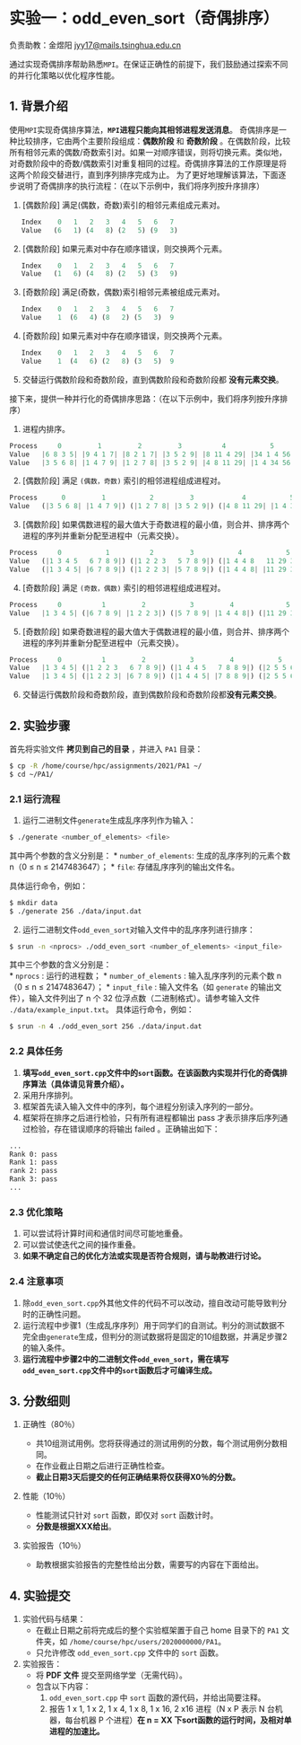 # 实验一：odd_even_sort（奇偶排序）

负责助教：金煜阳 jyy17@mails.tsinghua.edu.cn

通过实现奇偶排序帮助熟悉`MPI`。在保证正确性的前提下，我们鼓励通过探索不同的并行化策略以优化程序性能。



## 1. 背景介绍

使用`MPI`实现奇偶排序算法，**`MPI`进程只能向其相邻进程发送消息**。
奇偶排序是一种比较排序，它由两个主要阶段组成：**偶数阶段** 和 **奇数阶段** 。在偶数阶段，比较所有相邻元素的偶数/奇数索引对。如果一对顺序错误，则将切换元素。类似地，对奇数阶段中的奇数/偶数索引对重复相同的过程。奇偶排序算法的工作原理是将这两个阶段交替进行，直到序列排序完成为止。
为了更好地理解该算法，下面逐步说明了奇偶排序的执行流程：（在以下示例中，我们将序列按升序排序）

1. [偶数阶段] 满足(偶数，奇数)索引的相邻元素组成元素对。
```python
   Index    0   1   2   3   4   5   6   7
   Value   (6   1) (4   8) (2   5) (9   3)
```
2. [偶数阶段] 如果元素对中存在顺序错误，则交换两个元素。
```python
   Index    0   1   2   3   4   5   6   7
   Value   (1   6) (4   8) (2   5) (3   9)
```
3. [奇数阶段] 满足(奇数，偶数)索引相邻元素被组成元素对。
```python
   Index    0   1   2   3   4   5   6   7
   Value    1  (6   4) (8   2) (5   3)  9
```
4. [奇数阶段] 如果元素对中存在顺序错误，则交换两个元素。
```python
   Index    0   1   2   3   4   5   6   7
   Value    1  (4   6) (2   8) (3   5)  9
```
5. 交替运行偶数阶段和奇数阶段，直到偶数阶段和奇数阶段都 **没有元素交换**。

接下来，提供一种并行化的奇偶排序思路：（在以下示例中，我们将序列按升序排序）

1. 进程内排序。
```python
Process     0         1         2         3          4           5          6           7
Value   |6 8 3 5| |9 4 1 7| |8 2 1 7| |3 5 2 9| |8 11 4 29| |34 1 4 56| |5 7 6 11|  |10 9 5 2| （排序前）
Value   |3 5 6 8| |1 4 7 9| |1 2 7 8| |3 5 2 9| |4 8 11 29| |1 4 34 56| |5 6 7 11|  |2 5 9 10| （排序后）
```
2. [偶数阶段] 满足 `(偶数，奇数)` 索引的相邻进程组成进程对。
```python
Process      0         1           2         3            4           5            6          7
Value   (|3 5 6 8| |1 4 7 9|) (|1 2 7 8| |3 5 2 9|) (|4 8 11 29| |1 4 34 56|) (|5 6 7 11| |2 5 9 10|) 
```
3. [偶数阶段] 如果偶数进程的最大值大于奇数进程的最小值，则合并、排序两个进程的序列并重新分配至进程中（元素交换）。
```python
Process     0           1          2         3           4           5             6          7
Value   (|1 3 4 5   6 7 8 9|) (|1 2 2 3   5 7 8 9|) (|1 4 4 8   11 29 34 56|) (|2 5 5 6   7 9 10 11|) （合并排序）
Value   (|1 3 4 5| |6 7 8 9|) (|1 2 2 3| |5 7 8 9|) (|1 4 4 8| |11 29 34 56|) (|2 5 5 6| |7 9 10 11|) （重新分配）
```
4. [奇数阶段] 满足 `(奇数，偶数)` 索引的相邻进程组成进程对。
```python
Process     0          1         2           3         4             5           6           7
Value   |1 3 4 5| (|6 7 8 9| |1 2 2 3|) (|5 7 8 9| |1 4 4 8|) (|11 29 34 56| |2 5 5 6|) |7 9 10 11|
```
5. [奇数阶段] 如果奇数进程的最大值大于偶数进程的最小值，则合并、排序两个进程的序列并重新分配至进程中（元素交换）。
```python
Process     0          1         2           3         4           5           6             7
Value   |1 3 4 5| (|1 2 2 3   6 7 8 9|) (|1 4 4 5   7 8 8 9|) (|2 5 5 6   11 29 34 56|) |7 9 10 11| （合并排序）
Value   |1 3 4 5| (|1 2 2 3| |6 7 8 9|) (|1 4 4 5| |7 8 8 9|) (|2 5 5 6| |11 29 34 56|) |7 9 10 11| （重新分配）
```
6. 交替运行偶数阶段和奇数阶段，直到偶数阶段和奇数阶段都**没有元素交换**。



## 2. 实验步骤

首先将实验文件 **拷贝到自己的目录** ，并进入 `PA1` 目录：

```bash
$ cp -R /home/course/hpc/assignments/2021/PA1 ~/
$ cd ~/PA1/
```



### 2.1 运行流程

1. 运行二进制文件`generate`生成乱序序列作为输入：
```bash
$ ./generate <number_of_elements> <file>
```
其中两个参数的含义分别是：
    * `number_of_elements`: 生成的乱序序列的元素个数 n（0 ≤ n ≤ 2147483647）；
    * `file`: 存储乱序序列的输出文件名。

具体运行命令，例如：
```bash
$ mkdir data
$ ./generate 256 ./data/input.dat
```
2. 运行二进制文件`odd_even_sort`对输入文件中的乱序序列进行排序：
```bash
$ srun -n <nprocs> ./odd_even_sort <number_of_elements> <input_file>
```
其中三个参数的含义分别是：  
    * `nprocs` : 运行的进程数；
    * `number_of_elements` : 输入乱序序列的元素个数 n（0 ≤ n ≤ 2147483647）；
    * `input_file` : 输入文件名（如 `generate` 的输出文件），输入文件列出了 n 个 32 位浮点数（二进制格式）。请参考输入文件 `./data/example_input.txt`。
具体运行命令，例如：

```bash
$ srun -n 4 ./odd_even_sort 256 ./data/input.dat
```


### 2.2 具体任务

1. **填写`odd_even_sort.cpp`文件中的`sort`函数。在该函数内实现并行化的奇偶排序算法（具体请见背景介绍）。**
2. 采用升序排列。
3. 框架首先读入输入文件中的序列，每个进程分别读入序列的一部分。
4. 框架将在排序之后进行检验，只有所有进程都输出 pass 才表示排序后序列通过检验，存在错误顺序的将输出 failed 。正确输出如下：
```bash
...
Rank 0: pass
Rank 1: pass
rank 2: pass
Rank 3: pass
...
```



### 2.3 优化策略

1. 可以尝试将计算时间和通信时间尽可能地重叠。
2. 可以尝试使迭代之间的操作重叠。
3. **如果不确定自己的优化方法或实现是否符合规则，请与助教进行讨论。**



### 2.4 注意事项
1. 除`odd_even_sort.cpp`外其他文件的代码不可以改动，擅自改动可能导致判分时的正确性问题。
2. 运行流程中步骤1（生成乱序序列）用于同学们的自测试。判分的测试数据不完全由`generate`生成，但判分的测试数据将是固定的10组数据，并满足步骤2的输入条件。
3. **运行流程中步骤2中的二进制文件`odd_even_sort`，需在填写`odd_even_sort.cpp`文件中的`sort`函数后才可编译生成。**



## 3. 分数细则

1. 正确性（80％）
   + 共10组测试用例。您将获得通过的测试用例的分数，每个测试用例分数相同。
   + 在作业截止日期之后进行正确性检查。
   + **截止日期3天后提交的任何正确结果将仅获得X0％的分数。**
   
2. 性能（10％）
   + 性能测试只针对 `sort` 函数，即仅对 `sort` 函数计时。
   + **分数是根据XXX给出**。

3. 实验报告（10％）
   + 助教根据实验报告的完整性给出分数，需要写的内容在下面给出。



## 4. 实验提交

1. 实验代码与结果：
    * 在截止日期之前将完成后的整个实验框架置于自己 home 目录下的 `PA1` 文件夹，如 `/home/course/hpc/users/2020000000/PA1`。  
    * 只允许修改 `odd_even_sort.cpp` 文件中的 `sort` 函数。
2. 实验报告：
    * 将 **PDF 文件** 提交至网络学堂（无需代码）。
    * 包含以下内容：
        1. `odd_even_sort.cpp` 中 `sort` 函数的源代码，并给出简要注释。 
        3. 报告 1 x 1, 1 x 2, 1 x 4, 1 x 8, 1 x 16, 2 x16 进程（N x P 表示 N 台机器，每台机器  P 个进程）**在 n = XX 下sort函数的运行时间，及相对单进程的加速比。**


